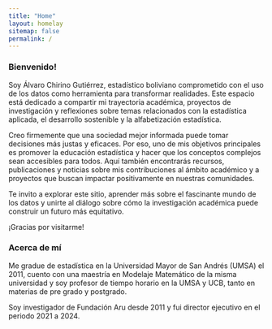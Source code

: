 ```yaml
---
title: "Home"
layout: homelay
sitemap: false
permalink: /
---
```


### Bienvenido!

Soy Álvaro Chirino Gutiérrez, estadístico boliviano comprometido con el uso de los datos como herramienta para transformar realidades. Este espacio está dedicado a compartir mi trayectoria académica, proyectos de investigación y reflexiones sobre temas relacionados con la estadística aplicada, el desarrollo sostenible y la alfabetización estadística.

Creo firmemente que una sociedad mejor informada puede tomar decisiones más justas y eficaces. Por eso, uno de mis objetivos principales es promover la educación estadística y hacer que los conceptos complejos sean accesibles para todos. Aquí también encontrarás recursos, publicaciones y noticias sobre mis contribuciones al ámbito académico y a proyectos que buscan impactar positivamente en nuestras comunidades.

Te invito a explorar este sitio, aprender más sobre el fascinante mundo de los datos y unirte al diálogo sobre cómo la investigación académica puede construir un futuro más equitativo.

¡Gracias por visitarme!

<!---
<div class="container">
<div class="row">
<center>
<img src="{{ site.url }}{{ site.baseurl }}/images/banner.jpg" width="100%"/><br/>
Examples of Feynman diagrams. <br/>
Feynman R., The theory of positrons. <i>Phys. Rev.</i> (1949)
</center>
</div>
</div>
<br/>
--->

### Acerca de mí

Me gradue de estadística en la Universidad Mayor de San Andrés (UMSA) el 2011, cuento con una maestría en Modelaje Matemático de la misma universidad y soy profesor de tiempo horario en la UMSA y UCB, tanto en materias de pre grado y postgrado.

Soy investigador de Fundación Aru desde 2011 y fui director ejecutivo en el periodo 2021 a 2024.